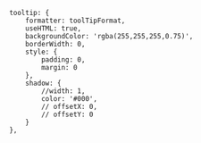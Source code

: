       	tooltip: {
        	formatter: toolTipFormat,
        	useHTML: true,
        	backgroundColor: 'rgba(255,255,255,0.75)',
        	borderWidth: 0,
        	style: {
        		padding: 0,
        		margin: 0
        	},
        	shadow: {
        		//width: 1,
        		color: '#000',
        		// offsetX: 0,
        		// offsetY: 0
        	}
        },
